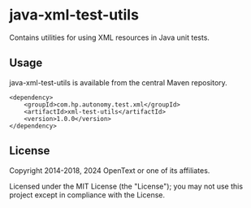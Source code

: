 # java-xml-test-utils

Contains utilities for using XML resources in Java unit tests.

## Usage
java-xml-test-utils is available from the central Maven repository.

    <dependency>
        <groupId>com.hp.autonomy.test.xml</groupId>
        <artifactId>xml-test-utils</artifactId>
        <version>1.0.0</version>
    </dependency>

## License

Copyright 2014-2018, 2024 OpenText or one of its affiliates.

Licensed under the MIT License (the "License"); you may not use this project except in compliance with the License.
